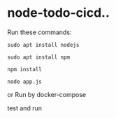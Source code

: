 # node-todo-cicd..

Run these commands:


`sudo apt install nodejs`


`sudo apt install npm`


`npm install`

`node app.js`

or Run by docker-compose

test and run


